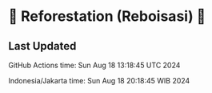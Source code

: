 
# 🌳 Reforestation (Reboisasi) 🌲

## Last Updated

GitHub Actions time: Sun Aug 18 13:18:45 UTC 2024

Indonesia/Jakarta time: Sun Aug 18 20:18:45 WIB 2024
